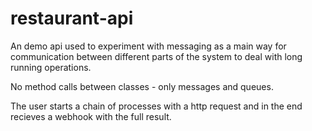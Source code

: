 # restaurant-api
An demo api used to experiment with messaging as a main way for communication between different parts of the system to deal with long running operations.

No method calls between classes - only messages and queues.

The user starts a chain of processes with a http request and in the end recieves a webhook with the full result.

